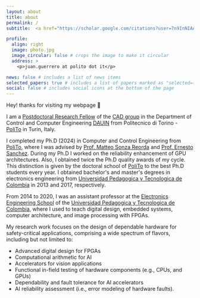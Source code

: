 ```yaml
---
layout: about
title: about
permalink: /
subtitle:  <a href="https://scholar.google.com/citations?user=7n9InNIAAAAJ">Researcher</a> | AI & ML | Parallel architectures | AI accelerators | Hardware designer | Fault tolerance | Design for Testability | <a href="https://github.com/divadnauj-GB/nvbitPERfi">Reliability</a> | GPUs | FPGAs |

profile:
  align: right
  image: photo.jpg
  image_circular: false # crops the image to make it circular
  address: >
    <p>juan.guerrero at polito dot it</p>

news: false # includes a list of news items
selected_papers: true # includes a list of papers marked as "selected={true}"
social: false # includes social icons at the bottom of the page
---
```


<!-- Write your biography here. Tell the world about yourself. Link to your favorite [subreddit](http://reddit.com). You can put a picture in, too. The code is already in, just name your picture `prof_pic.jpg` and put it in the `img/` folder.

Put your address / P.O. box / other info right below your picture. You can also disable any of these elements by editing `profile` property of the YAML header of your `_pages/about.md`. Edit `_bibliography/papers.bib` and Jekyll will render your [publications page](/al-folio/publications/) automatically.

Link to your social media connections, too. This theme is set up to use [Font Awesome icons](https://fontawesome.com/) and [Academicons](https://jpswalsh.github.io/academicons/), like the ones below. Add your Facebook, Twitter, LinkedIn, Google Scholar, or just disable all of them. -->

Hey! thanks for visiting my webpage :wave:

I am a [Postdoctoral Research Fellow](https://www.polito.it/personale?p=juan.guerrero) of the [CAD group](https://cad.polito.it/) in the Department of Control and Computer Engineering [DAUIN](https://www.dauin.polito.it/) from Politecnico di Torino - [PoliTo](https://www.polito.it/) in Turin, Italy. 

I completed my Ph.D (2024) in Computer and Control Engineering from [PoliTo](https://www.polito.it/), where I was advised by [Prof. Matteo Sonza Reorda](https://www.polito.it/personale?p=matteo.sonzareorda) and [Prof. Ernesto Sanchez](https://www.polito.it/personale?p=012684). During my Ph.D I worked on the reliability enhancement of GPU architectures. Also, I obtained twice the Ph.D quality awards of my cycle. This distinction is given by the doctoral school of [PoliTo](https://www.polito.it/) to the best Ph.D students every year. I obtained bachelor's and master's degrees in electronics engineering from [Universidad Pedagogica y Tecnologica de Colombia](https://uptc.edu.co/sitio/portal/) in 2013 and 2017, respectively.

From 2014 to 2020, I was an assistant professor at the [Electronics Engineering School](https://www.uptc.edu.co/sitio/portal/sitios/universidad/vic_aca/facultades/fac_inge/preg/ing_54660_t/03_docth.html) of the [Universidad Pedagogica y Tecnologica de Colombia](https://uptc.edu.co/sitio/portal/), where I used to teach digital design, embedded systems, computer architecture, and image processing with FPGAs. 

My research work focuses on the design of dependable hardware for safety-critical applications, comprising a wide spectrum of flavors, including but not limited to:
* Advanced digital design for FPGAs
* Computational arithmetic for AI
* Accelerators for vision applications
* Functional in-field testing of hardware components (e.g., CPUs, and GPUs)
* Dependability and fault tolerance for AI accelerators 
* AI reliability assessment (i.e., error modeling of hardware faults).


